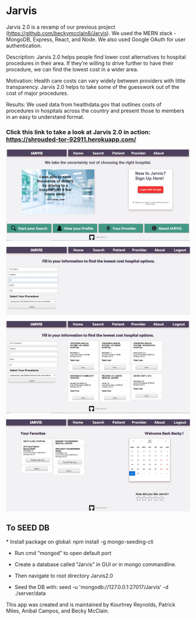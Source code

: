 <h1>Jarvis</h1>

Jarvis 2.0 is a revamp of our previous project (https://github.com/beckymcclain8/Jarvis).  We used the MERN stack -MongoDB, Express, React, and Node.  We also used Google OAuth for user authentication.

Description: Jarvis 2.0 helps people find lower cost alternatives to hospital procedures in their area.  If they’re willing to drive further to have their procedure, we can find the lowest cost in a wider area.

Motivation: Health care costs can vary widely between providers with little transparency. Jarvis 2.0 helps to take some of the guesswork out of the cost of major procedures.

Results: We used data from healthdata.gov that outlines costs of procedures in hospitals across the country and present those to members in an easy to understand format.

### Click this link to take a look at Jarvis 2.0 in action:  https://shrouded-tor-92911.herokuapp.com/

![Jarvis 2.0 Home Page](/assets/images/home.JPG)

![Jarvis 2.0 Search Page](/assets/images/search.JPG)

![Jarvis 2.0 Results](/assets/images/results.JPG)

![Jarvis 2.0 Patient Profile Page](/assets/images/saved.JPG)



<h2> To SEED DB </h2> 
* Install package on global:
    npm install -g mongo-seeding-cli

* Run cmd "mongod" to open default port

* Create a database called "Jarvis" in GUI or in mongo commandline.

* Then navigate to root directory Jarvis2.0 

* Seed the DB with:
    seed -u 'mongodb://127.0.0.1:27017/Jarvis' -d ./server/data 


This app was created and is maintained by Kourtney Reynolds, Patrick Miles, Anibal Campos, and Becky McClain.